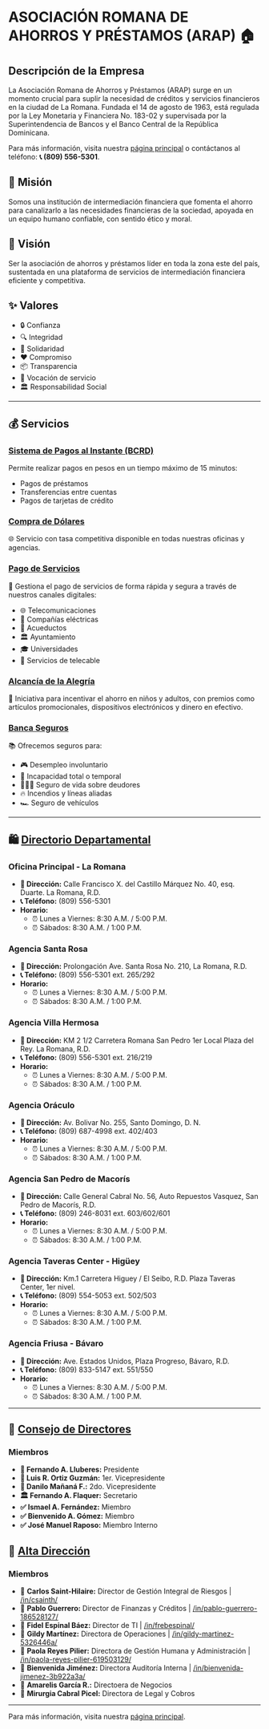 # ASOCIACIÓN ROMANA DE AHORROS Y PRÉSTAMOS (ARAP) 🏠

## Descripción de la Empresa
La Asociación Romana de Ahorros y Préstamos (ARAP) surge en un momento crucial para suplir la necesidad de créditos y servicios financieros en la ciudad de La Romana. Fundada el 14 de agosto de 1963, está regulada por la Ley Monetaria y Financiera No. 183-02 y supervisada por la Superintendencia de Bancos y el Banco Central de la República Dominicana.

Para más información, visita nuestra [página principal](https://www.arap.com.do/) o contáctanos al teléfono: **📞 (809) 556-5301**.

## 🎯 Misión
Somos una institución de intermediación financiera que fomenta el ahorro para canalizarlo a las necesidades financieras de la sociedad, apoyada en un equipo humano confiable, con sentido ético y moral.

## 🌟 Visión
Ser la asociación de ahorros y préstamos líder en toda la zona este del país, sustentada en una plataforma de servicios de intermediación financiera eficiente y competitiva.

## ✨ Valores
- 🔒 Confianza
- 🔍 Integridad
- 💖 Solidaridad
- ❤️ Compromiso
- 📦 Transparencia
- 🙏 Vocación de servicio
- 🏛️ Responsabilidad Social

---

## 💰 Servicios

### [Sistema de Pagos al Instante (BCRD)](https://www.arap.com.do/service/transferencias-lbtr/)
Permite realizar pagos en pesos en un tiempo máximo de 15 minutos:
- Pagos de préstamos
- Transferencias entre cuentas
- Pagos de tarjetas de crédito
 

### [Compra de Dólares](https://www.arap.com.do/service/compra-dolares/)
🌐 Servicio con tasa competitiva disponible en todas nuestras oficinas y agencias.

### [Pago de Servicios](https://www.arap.com.do/service/pago-servicios/)
🏢 Gestiona el pago de servicios de forma rápida y segura a través de nuestros canales digitales:
- 🌐 Telecomunicaciones
- 🔋 Compañías eléctricas
- 🏧 Acueductos
- 🏛️ Ayuntamiento
- 🎓 Universidades
- 🎥 Servicios de telecable


### [Alcancía de la Alegría](https://www.arap.com.do/service/alcancia-de-la-alegria/)
🎁 Iniciativa para incentivar el ahorro en niños y adultos, con premios como artículos promocionales, dispositivos electrónicos y dinero en efectivo.


### [Banca Seguros](https://www.arap.com.do/service/banca-seguros/)
📚 Ofrecemos seguros para:
- 🎮 Desempleo involuntario
- 🏥 Incapacidad total o temporal
- 👨‍👩‍👦 Seguro de vida sobre deudores
- 🔥 Incendios y líneas aliadas
- 🏎️ Seguro de vehículos

---

## 🛍️ [Directorio Departamental](https://www.arap.com.do/oficinas/)

### Oficina Principal - La Romana
- **📍 Dirección:** Calle Francisco X. del Castillo Márquez No. 40, esq. Duarte. La Romana, R.D.
- **📞 Teléfono:** (809) 556-5301
- **Horario:**
  - ⏰ Lunes a Viernes: 8:30 A.M. / 5:00 P.M.
  - ⏰ Sábados: 8:30 A.M. / 1:00 P.M.

### Agencia Santa Rosa
- **📍 Dirección:** Prolongación Ave. Santa Rosa No. 210, La Romana, R.D.
- **📞 Teléfono:** (809) 556-5301 ext. 265/292
- **Horario:**
  - ⏰ Lunes a Viernes: 8:30 A.M. / 5:00 P.M.
  - ⏰ Sábados: 8:30 A.M. / 1:00 P.M.

### Agencia Villa Hermosa
- **📍 Dirección:** KM 2 1/2 Carretera Romana San Pedro 1er Local Plaza del Rey. La Romana, R.D.
- **📞 Teléfono:** (809) 556-5301 ext. 216/219
- **Horario:**
  - ⏰ Lunes a Viernes: 8:30 A.M. / 5:00 P.M.
  - ⏰ Sábados: 8:30 A.M. / 1:00 P.M.

### Agencia Oráculo
- **📍 Dirección:** Av. Bolivar No. 255, Santo Domingo, D. N.
- **📞 Teléfono:** (809) 687-4998 ext. 402/403
- **Horario:**
  - ⏰ Lunes a Viernes: 8:30 A.M. / 5:00 P.M.
  - ⏰ Sábados: 8:30 A.M. / 1:00 P.M.

### Agencia San Pedro de Macorís
- **📍 Dirección:** Calle General Cabral No. 56, Auto Repuestos Vasquez, San Pedro de Macorís, R.D.
- **📞 Teléfono:** (809) 246-8031 ext. 603/602/601
- **Horario:**
  - ⏰ Lunes a Viernes: 8:30 A.M. / 5:00 P.M.
  - ⏰ Sábados: 8:30 A.M. / 1:00 P.M.

### Agencia Taveras Center - Higüey
- **📍 Dirección:** Km.1 Carretera Higuey / El Seibo, R.D. Plaza Taveras Center, 1er nivel.
- **📞 Teléfono:** (809) 554-5053 ext. 502/503
- **Horario:**
  - ⏰ Lunes a Viernes: 8:30 A.M. / 5:00 P.M.
  - ⏰ Sábados: 8:30 A.M. / 1:00 P.M.

### Agencia Friusa - Bávaro
- **📍 Dirección:** Ave. Estados Unidos, Plaza Progreso, Bávaro, R.D.
- **📞 Teléfono:** (809) 833-5147 ext. 551/550
- **Horario:**
  - ⏰ Lunes a Viernes: 8:30 A.M. / 5:00 P.M.
  - ⏰ Sábados: 8:30 A.M. / 1:00 P.M.

---

## 👥 [Consejo de Directores](https://www.arap.com.do/consejo-de-directores/)

### Miembros
- **👑 Fernando A. Lluberes:** Presidente
- **🔵 Luis R. Ortiz Guzmán:** 1er. Vicepresidente
- **🔵 Danilo Mañaná F.:** 2do. Vicepresidente
- **🏛️ Fernando A. Flaquer:** Secretario
- **✅ Ismael A. Fernández:** Miembro
- **✅ Bienvenido A. Gómez:** Miembro
- **✅ José Manuel Raposo:** Miembro Interno




## 👔 [Alta Dirección](https://www.arap.com.do/consejo-de-directores/)

### Miembros
- 🔵 **Carlos Saint-Hilaire:** Director de Gestión Integral de Riesgos | [/in/csainth/](https://www.linkedin.com/in/csainth/)
- 🔵 **Pablo Guerrero:** Director de Finanzas y Créditos | [/in/pablo-guerrero-186528127/](https://www.linkedin.com/in/pablo-guerrero-186528127/)
- 🔵 **Fidel Espinal Báez:** Director de TI | [/in/frebespinal/](https://www.linkedin.com/in/frebespinal/)
- 🔵 **Gildy Martínez:** Directora de Operaciones | [/in/gildy-martinez-5326446a/](https://www.linkedin.com/in/gildy-martinez-5326446a/)
- 🔵 **Paola Reyes Pilier:** Directora de Gestión Humana y Administración | [/in/paola-reyes-pilier-619503129/](https://www.linkedin.com/in/paola-reyes-pilier-619503129/)
- 🔵 **Bienvenida Jiménez:** Directora Auditoría Interna | [/in/bienvenida-jimenez-3b922a3a/](https://www.linkedin.com/in/bienvenida-jimenez-3b922a3a/)
- 🔵 **Amarelis García R.:** Directoera de Negocios
- 🔵 **Mirurgia Cabral Picel:** Directora de Legal y Cobros
  
---

Para más información, visita nuestra [página principal](https://www.arap.com.do/).

